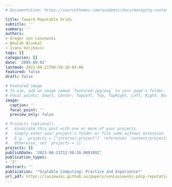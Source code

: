 ```yaml
---
# Documentation: https://sourcethemes.com/academic/docs/managing-content/

title: Toward Reputable Grids
subtitle: ''
summary: ''
authors:
- Gregor von Laszewski
- Beulah Alunkal
- Ivana Veljkovic
tags: []
categories: []
date: '2005-09-01'
lastmod: 2021-08-21T08:50:10-04:00
featured: false
draft: false

# Featured image
# To use, add an image named `featured.jpg/png` to your page's folder.
# Focal points: Smart, Center, TopLeft, Top, TopRight, Left, Right, BottomLeft, Bottom, BottomRight.
image:
  caption: ''
  focal_point: ''
  preview_only: false

# Projects (optional).
#   Associate this post with one or more of your projects.
#   Simply enter your project's folder or file name without extension.
#   E.g. `projects = ["internal-project"]` references `content/project/deep-learning/index.md`.
#   Otherwise, set `projects = []`.
projects: []
publishDate: '2021-08-21T12:50:10.089109Z'
publication_types:
- '2'
abstract: ''
publication: '*Scalable Computing: Practice and Experience*'
url_pdf: https://laszewski.github.io/papers/vonLaszewski-pdcp-reputation.pdf
---
```

